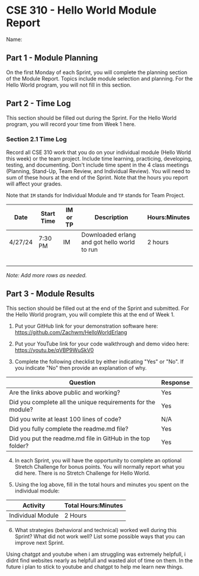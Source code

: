 # CSE 310 - Hello World Module Report

Name:

## Part 1 - Module Planning

On the first Monday of each Sprint, you will complete the planning section of the Module Report.  Topics include module selection and planning.  For the Hello World program, you will not fill in this section.

## Part 2 - Time Log

This section should be filled out during the Sprint. For the Hello World program, you will record your time from Week 1 here.

### Section 2.1 Time Log

Record all CSE 310 work that you do on your individual module (Hello World this week) or the team project.  Include time learning, practicing, developing, testing, and documenting.  Don't include time spent in the 4 class meetings (Planning, Stand-Up, Team Review, and Individual Review).  You will need to sum of these hours at the end of the Sprint. Note that the hours you report will affect your grades.

Note that `IM` stands for Individual Module and `TP` stands for Team Project.

|Date      |Start Time|IM or TP|Description                                 |Hours:Minutes|
|----------|----------|--------|--------------------------------------------|-------------|
|4/27/24   |7:30 PM   |IM      |Downloaded erlang and got hello world to run|2 hours      |
|          |          |        |                                            |             |
|          |          |        |                                            |             |
|          |          |        |                                            |             |
|          |          |        |                                            |             |
|          |          |        |                                            |             |

_Note: Add more rows as needed._

## Part 3 - Module Results

This section should be filled out at the end of the Sprint and submitted.  For the Hello World program, you will complete this at the end of Week 1.

1. Put your GitHub link for your demonstration software here: https://github.com/Zachwm/HelloWorldErlang
 
2. Put your YouTube link for your code walkthrough and demo video here: https://youtu.be/qVBP9WuSkV0

3. Complete the following checklist by either indicating "Yes" or "No".  If you indicate "No" then provide an explanation of why.

|Question                                                    |Response|
|------------------------------------------------------------|--------|
|Are the links above public and working?                     |Yes     |
|Did you complete all the unique requirements for the module?|Yes     |
|Did you write at least 100 lines of code?                   |N/A     |
|Did you fully complete the readme.md file?                  |Yes     |
|Did you put the readme.md file in GitHub in the top folder? |Yes     |

4. In each Sprint, you will have the opportunity to complete an optional Stretch Challenge for bonus points.  You will normally report what you did here.  There is no Stretch Challenge for Hello World.

5. Using the log above, fill in the total hours and minutes you spent on the individual module:

|Activity         |Total Hours:Minutes|
|-----------------|-------------------|
|Individual Module|2 Hours            |


6. What strategies (behavioral and technical) worked well during this Sprint?  What did not work well?  List some possible ways that you can improve next Sprint.

Using chatgpt and youtube when i am struggling was extremely helpfull, i didnt find websites nearly as helpfull and wasted alot of time on them. In the future i plan
to stick to youtube and chatgpt to help me learn new things.